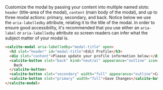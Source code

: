 Customize the modal by passing your content into multiple named slots: `header` (title-area of the modal), `content` (main body of the modal), and up to three modal actions: primary, secondary, and back. Notice below we use the `aria-labelledby` attribute, relating it to the title of the modal. In order to ensure good accessibility, it's recommended that you use either an `aria-label` or `aria-labelledby` attribute so screen readers can infer what the subject matter of your modal is.

```html
<calcite-modal aria-labelledby="modal-title" open>
  <h3 slot="header" id="modal-title">Edit Profile</h3>
  <div slot="content">Please update your profile information below:</div>
  <calcite-button slot="back" kind="neutral" appearance="outline" icon="chevron-left" width="full">
    Back
  </calcite-button>
  <calcite-button slot="secondary" width="full" appearance="outline">Cancel</calcite-button>
  <calcite-button slot="primary" width="full">Save Changes</calcite-button>
</calcite-modal>
```
